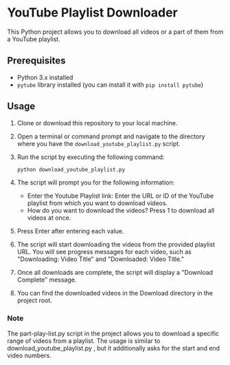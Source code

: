 # YouTube Playlist Downloader

This Python project allows you to download all videos or a part of them from a YouTube playlist.

## Prerequisites

- Python 3.x installed
- `pytube` library installed (you can install it with `pip install pytube`)

## Usage

1. Clone or download this repository to your local machine.

2. Open a terminal or command prompt and navigate to the directory where you have the `download_youtube_playlist.py` script.

3. Run the script by executing the following command:

   ```bash
   python download_youtube_playlist.py
   ```
 4. The script will prompt you for the following information:
      - Enter the Youtube Playlist link: Enter the URL or ID of the YouTube playlist from which you want to download videos.
      - How do you want to download the videos? Press 1 to download all videos at once.
   5. Press Enter after entering each value.
   6. The script will start downloading the videos from the provided playlist URL. You will see progress messages for each video, such as "Downloading: Video Title" and "Downloaded: Video Title."
   7. Once all downloads are complete, the script will display a "Download Complete" message.

   8. You can find the downloaded videos in the Download directory in the project root.


   ### Note
The part-play-list.py script in the project allows you to download a specific range of videos from a playlist. The usage is similar to download_youtube_playlist.py , but it additionally asks for the start and end video numbers.
